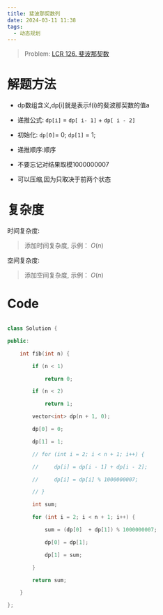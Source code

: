 ```yaml
---
title: 斐波那契数列
date: 2024-03-11 11:38
tags:
  - 动态规划
---
```

> Problem: [LCR 126. 斐波那契数](https://leetcode.cn/problems/fei-bo-na-qi-shu-lie-lcof/description/)

  

# 解题方法

  

- dp数组含义,dp[i]就是表示f(i)的斐波那契数的值a

- 递推公式: `dp[i]` = `dp[ i- 1]` + `dp[ i - 2]`

- 初始化: `dp[0]`= 0; `dp[1]` = 1;

- 递推顺序:顺序

- 不要忘记对结果取模1000000007

- 可以压缩,因为只取决于前两个状态

  

# 复杂度

  

时间复杂度:

> 添加时间复杂度, 示例： $O(n)$

  

空间复杂度:

> 添加空间复杂度, 示例： $O(n)$

  
  
  

# Code

```C++ []

class Solution {

public:

    int fib(int n) {

        if (n < 1)

            return 0;

        if (n < 2)

            return 1;

        vector<int> dp(n + 1, 0);

        dp[0] = 0;

        dp[1] = 1;

        // for (int i = 2; i < n + 1; i++) {

        //     dp[i] = dp[i - 1] + dp[i - 2];

        //     dp[i] = dp[i] % 1000000007;

        // }

        int sum;

        for (int i = 2; i < n + 1; i++) {

            sum = (dp[0]  + dp[1]) % 1000000007;

            dp[0] = dp[1];

            dp[1] = sum;

        }

        return sum;

    }

};

```